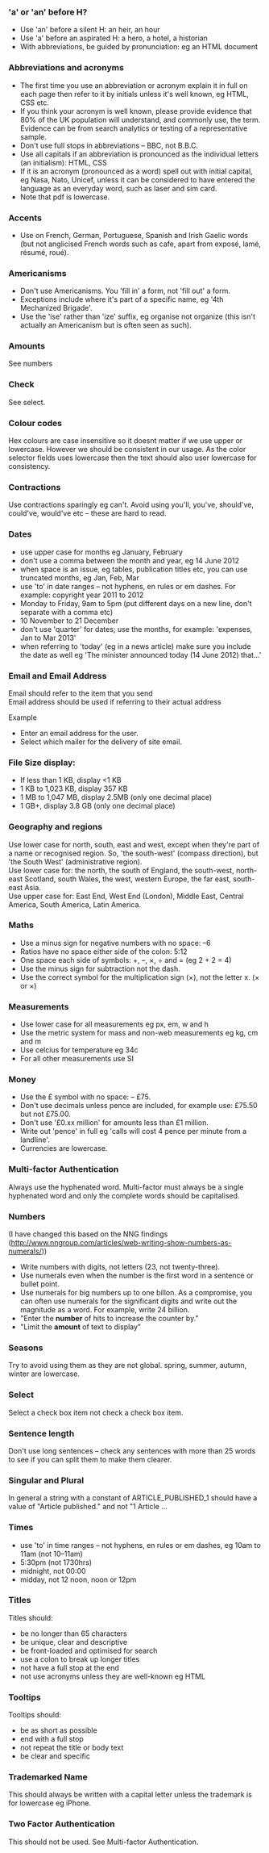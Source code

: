 ### 'a' or 'an' before H?
* Use 'an' before a silent H: an heir, an hour
* Use 'a' before an aspirated H: a hero, a hotel, a historian
* With abbreviations, be guided by pronunciation: eg an HTML document

### Abbreviations and acronyms
* The first time you use an abbreviation or acronym explain it in full on each page then refer to it by initials unless it's well known, eg HTML, CSS etc. 
* If you think your acronym is well known, please provide evidence that 80% of the UK population will understand, and commonly use, the term. Evidence can be from search analytics or testing of a representative sample.
* Don't use full stops in abbreviations – BBC, not B.B.C.
* Use all capitals if an abbreviation is pronounced as the individual letters (an initialism): HTML, CSS 
* If it is an acronym (pronounced as a word) spell out with initial capital, eg Nasa, Nato, Unicef, unless it can be considered to have entered the language as an everyday word, such as laser and sim card. 
* Note that pdf is lowercase.

### Accents
* Use on French, German, Portuguese, Spanish and Irish Gaelic words (but not anglicised French words such as cafe, apart from exposé, lamé, résumé, roué).

### Americanisms
* Don't use Americanisms. You 'fill in' a form, not 'fill out' a form.
* Exceptions include where it's part of a specific name, eg '4th Mechanized Brigade'.
* Use the 'ise' rather than 'ize' suffix, eg organise not organize (this isn't actually an Americanism but is often seen as such).

### Amounts
See numbers  

### Check
See select.  

### Colour codes
Hex colours are case insensitive so it doesnt matter if we use upper or lowercase. However we should be consistent in our usage. As the color selector fields uses lowercase then the text should also user lowercase for consistency.   

### Contractions
Use contractions sparingly eg can't. Avoid using you'll, you've, should've, could've, would've etc – these are hard to read.

### Dates
* use upper case for months eg January, February
* don't use a comma between the month and year, eg 14 June 2012
* when space is an issue, eg tables, publication titles etc, you can use truncated months, eg Jan, Feb, Mar
* use 'to' in date ranges – not hyphens, en rules or em dashes. For example: copyright year 2011 to 2012
* Monday to Friday, 9am to 5pm (put different days on a new line, don't separate with a comma etc)
* 10 November to 21 December
* don't use 'quarter' for dates; use the months, for example: 'expenses, Jan to Mar 2013'
* when referring to 'today' (eg in a news article) make sure you include the date as well eg 'The minister announced today (14 June 2012) that…'

### Email and Email Address
Email should refer to the item that you send  
Email address should be used if referring to their actual address  

Example
* Enter an email address for the user.
* Select which mailer for the delivery of site email.

### File Size display:
* If less than 1 KB, display <1 KB
* 1 KB to 1,023 KB, display 357 KB
* 1 MB to 1,047 MB, display 2.5MB (only one decimal place)
* 1 GB+, display 3.8 GB (only one decimal place)

### Geography and regions
Use lower case for north, south, east and west, except when they're part of a name or recognised region. So, 'the south-west' (compass direction), but 'the South West' (administrative region).  
Use lower case for: the north, the south of England, the south-west, north-east Scotland, south Wales, the west, western Europe, the far east, south-east Asia.  
Use upper case for: East End, West End (London), Middle East, Central America, South America, Latin America.

### Maths 
* Use a minus sign for negative numbers with no space: –6
* Ratios have no space either side of the colon: 5:12
* One space each side of symbols: +, –, ×, ÷ and = (eg 2 + 2 = 4)
* Use the minus sign for subtraction not the dash. 
* Use the correct symbol for the multiplication sign (×), not the letter x. (&times; or &#215;) 

### Measurements 
* Use lower case for all measurements eg px, em, w and h
* Use the metric system for mass and non-web measurements eg kg, cm and m 
* Use celcius for temperature eg 34c
* For all other measurements use SI

### Money
* Use the £ symbol with no space: – £75.
* Don't use decimals unless pence are included, for example use: £75.50 but not £75.00.
* Don't use '£0.xx million' for amounts less than £1 million.
* Write out 'pence' in full eg 'calls will cost 4 pence per minute from a landline'.
* Currencies are lowercase.

### Multi-factor Authentication
Always use the hyphenated word. Multi-factor must always be a single hyphenated word and only the complete words should be capitalised.

### Numbers
(I have changed this based on the NNG findings (http://www.nngroup.com/articles/web-writing-show-numbers-as-numerals/))
* Write numbers with digits, not letters (23, not twenty-three).
* Use numerals even when the number is the first word in a sentence or bullet point.
* Use numerals for big numbers up to one billon. As a compromise, you can often use numerals for the significant digits and write out the magnitude as a word. For example, write 24 billion.
* "Enter the **number** of hits to increase the counter by."
* "Limit the **amount** of text to display"

### Seasons
Try to avoid using them as they are not global. spring, summer, autumn, winter are lowercase. 

### Select
Select a check box item not check a check box item.

### Sentence length
Don't use long sentences – check any sentences with more than 25 words to see if you can split them to make them clearer.

### Singular and Plural
In general a string with a constant of ARTICLE_PUBLISHED_1 should have a value of "Article published." and not "1 Article ...

### Times
* use 'to' in time ranges – not hyphens, en rules or em dashes, eg 10am to 11am (not 10–11am)
* 5:30pm (not 1730hrs)
* midnight, not 00:00
* midday, not 12 noon, noon or 12pm

### Titles
Titles should:
* be no longer than 65 characters  
* be unique, clear and descriptive
* be front-loaded and optimised for search
* use a colon to break up longer titles
* not have a full stop at the end
* not use acronyms unless they are well-known eg HTML

### Tooltips
Tooltips should:
* be as short as possible
* end with a full stop
* not repeat the title or body text
* be clear and specific

### Trademarked Name
This should always be written with a capital letter unless the trademark is for lowercase eg iPhone.

### Two Factor Authentication
This should not be used. See Multi-factor Authentication.
